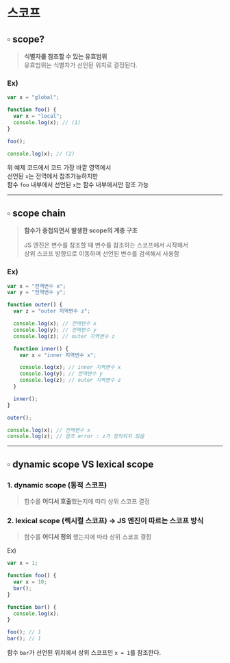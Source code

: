 # 스코프

## ▫️ scope?

> **식별자를 참조할 수 있는 유효범위** <br />
> 유효범위는 식별자가 선언된 위치로 결정된다.

### Ex)

```javascript
var x = "global";

function foo() {
  var x = "local";
  console.log(x); // (1)
}

foo();

console.log(x); // (2)
```

위 예제 코드에서 코드 가장 바깥 영역에서 <br />
선언된 `x`는 전역에서 참조가능하지만 <br />
함수 `foo` 내부에서 선언된 `x`는 함수 내부에서만 참조 가능 <br />

<hr />

## ▫️ scope chain

> **함수가 중첩되면서 발생한 scope의 계층 구조** <br />
>
> JS 엔진은 변수를 참조할 때 변수를 참조하는 스코프에서 시작해서<br/>
> 상위 스코프 방향으로 이동하며 선언된 변수를 검색해서 사용함

### Ex)

```javascript
var x = "전역변수 x";
var y = "전역변수 y";

function outer() {
  var z = "outer 지역변수 z";

  console.log(x); // 전역변수 x
  console.log(y); // 전역변수 y
  console.log(z); // outer 지역변수 z

  function inner() {
    var x = "inner 지역변수 x";

    console.log(x); // inner 지역변수 x
    console.log(y); // 전역변수 y
    console.log(z); // outer 지역변수 z
  }

  inner();
}

outer();

console.log(x); // 전역변수 x
console.log(z); // 참조 error : z가 정의되지 않음
```

<hr />

## ▫️ dynamic scope VS lexical scope

### 1. dynamic scope (동적 스코프)

> 함수를 **어디서 호출**했는지에 따라 상위 스코프 결정

### 2. lexical scope (렉시컬 스코프) -> JS 엔진이 따르는 스코프 방식

> 함수를 **어디서 정의** 했는지에 따라 상위 스코프 결정

Ex)

```javascript
var x = 1;

function foo() {
  var x = 10;
  bar();
}

function bar() {
  console.log(x);
}

foo(); // 1
bar(); // 1
```

함수 `bar`가 선언된 위치에서
상위 스코프인 `x = 1`를 참조한다.
